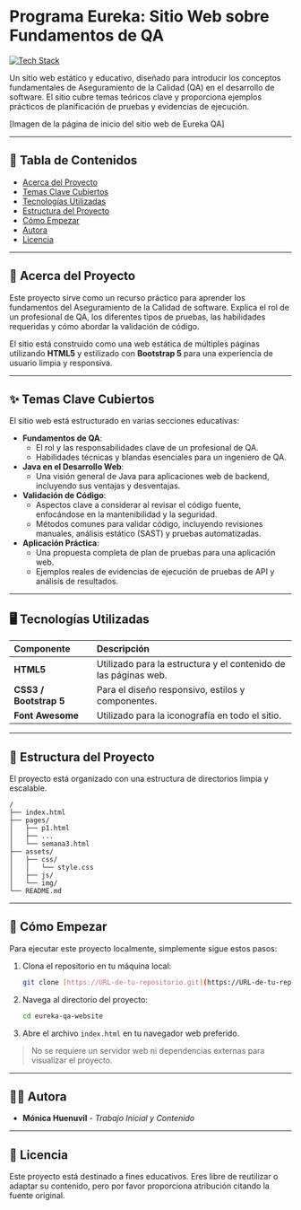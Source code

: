 # Programa Eureka: Sitio Web sobre Fundamentos de QA

[![Tech Stack](https://skillicons.dev/icons?i=html,css,bootstrap)](https://skillicons.dev)

Un sitio web estático y educativo, diseñado para introducir los conceptos fundamentales de Aseguramiento de la Calidad (QA) en el desarrollo de software. El sitio cubre temas teóricos clave y proporciona ejemplos prácticos de planificación de pruebas y evidencias de ejecución.

[Imagen de la página de inicio del sitio web de Eureka QA]

---

## 📖 Tabla de Contenidos

* [Acerca del Proyecto](#acerca-del-proyecto)
* [Temas Clave Cubiertos](#temas-clave-cubiertos)
* [Tecnologías Utilizadas](#tecnologías-utilizadas)
* [Estructura del Proyecto](#estructura-del-proyecto)
* [Cómo Empezar](#cómo-empezar)
* [Autora](#autora)
* [Licencia](#licencia)

---

## 🎯 Acerca del Proyecto

Este proyecto sirve como un recurso práctico para aprender los fundamentos del Aseguramiento de la Calidad de software. Explica el rol de un profesional de QA, los diferentes tipos de pruebas, las habilidades requeridas y cómo abordar la validación de código.

El sitio está construido como una web estática de múltiples páginas utilizando **HTML5** y estilizado con **Bootstrap 5** para una experiencia de usuario limpia y responsiva.

---

## ✨ Temas Clave Cubiertos

El sitio web está estructurado en varias secciones educativas:

* **Fundamentos de QA**:
    * El rol y las responsabilidades clave de un profesional de QA.
    * Habilidades técnicas y blandas esenciales para un ingeniero de QA.
* **Java en el Desarrollo Web**:
    * Una visión general de Java para aplicaciones web de backend, incluyendo sus ventajas y desventajas.
* **Validación de Código**:
    * Aspectos clave a considerar al revisar el código fuente, enfocándose en la mantenibilidad y la seguridad.
    * Métodos comunes para validar código, incluyendo revisiones manuales, análisis estático (SAST) y pruebas automatizadas.
* **Aplicación Práctica**:
    * Una propuesta completa de plan de pruebas para una aplicación web.
    * Ejemplos reales de evidencias de ejecución de pruebas de API y análisis de resultados.

---

## 🖥️ Tecnologías Utilizadas

| Componente | Descripción |
| :--- | :--- |
| **HTML5** | Utilizado para la estructura y el contenido de las páginas web. |
| **CSS3 / Bootstrap 5** | Para el diseño responsivo, estilos y componentes. |
| **Font Awesome** | Utilizado para la iconografía en todo el sitio. |

---

## 📂 Estructura del Proyecto

El proyecto está organizado con una estructura de directorios limpia y escalable.

```
/
├── index.html
├── pages/
│   ├── p1.html
│   ├── ...
│   └── semana3.html
├── assets/
│   ├── css/
│   │   └── style.css
│   ├── js/
│   └── img/
└── README.md
```

---

## 🚀 Cómo Empezar

Para ejecutar este proyecto localmente, simplemente sigue estos pasos:

1.  Clona el repositorio en tu máquina local:
    ```sh
    git clone [https://URL-de-tu-repositorio.git](https://URL-de-tu-repositorio.git)
    ```
2.  Navega al directorio del proyecto:
    ```sh
    cd eureka-qa-website
    ```
3.  Abre el archivo `index.html` en tu navegador web preferido.

> No se requiere un servidor web ni dependencias externas para visualizar el proyecto.

---

## 👩‍💻 Autora

* **Mónica Huenuvil** - *Trabajo Inicial y Contenido*

---

## 📄 Licencia

Este proyecto está destinado a fines educativos. Eres libre de reutilizar o adaptar su contenido, pero por favor proporciona atribución citando la fuente original.